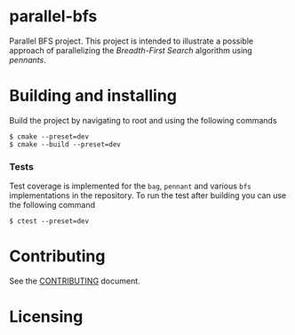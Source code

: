 # parallel-bfs

Parallel BFS project. This project is intended to illustrate a possible approach of parallelizing the _Breadth-First Search_ algorithm using _pennants_.

# Building and installing

Build the project by navigating to root and using the following commands

```
$ cmake --preset=dev
$ cmake --build --preset=dev

```

### Tests

Test coverage is implemented for the `bag`, `pennant` and various `bfs` implementations in the repository.
To run the test after building you can use the following command

```
$ ctest --preset=dev
```

# Contributing

See the [CONTRIBUTING](CONTRIBUTING.md) document.

# Licensing

<!--
Please go to https://choosealicense.com/licenses/ and choose a license that
fits your needs. The recommended license for a project of this type is the
GNU AGPLv3.
-->
